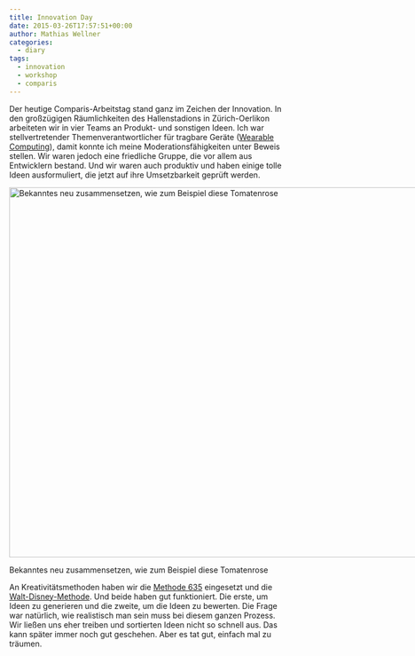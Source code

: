 ```yaml
---
title: Innovation Day
date: 2015-03-26T17:57:51+00:00
author: Mathias Wellner
categories:
  - diary
tags:
  - innovation
  - workshop
  - comparis
---
```

Der heutige Comparis-Arbeitstag stand ganz im Zeichen der Innovation. In den großzügigen Räumlichkeiten des Hallenstadions in Zürich-Oerlikon arbeiteten wir in vier Teams an Produkt- und sonstigen Ideen. Ich war stellvertretender Themenverantwortlicher für tragbare Geräte (<a href="https://de.wikipedia.org/wiki/Wearable_Computing" title="Wearable Computing" target="_blank">Wearable Computing</a>), damit konnte ich meine Moderationsfähigkeiten unter Beweis stellen. Wir waren jedoch eine friedliche Gruppe, die vor allem aus Entwicklern bestand. Und wir waren auch produktiv und haben einige tolle Ideen ausformuliert, die jetzt auf ihre Umsetzbarkeit geprüft werden. 

<div id="attachment_5113" style="width: 1010px" class="wp-caption aligncenter">
  <img src="/wp-uploads/2015/02/MW_20141231_8711.jpg" alt="Bekanntes neu zusammensetzen, wie zum Beispiel diese Tomatenrose" width="1000" height="667" class="size-full wp-image-5113" srcset="http://www.mwellner.de/wp-uploads/2015/02/MW_20141231_8711.jpg 1000w, http://www.mwellner.de/wp-uploads/2015/02/MW_20141231_8711-300x200.jpg 300w, http://www.mwellner.de/wp-uploads/2015/02/MW_20141231_8711-224x150.jpg 224w, http://www.mwellner.de/wp-uploads/2015/02/MW_20141231_8711-150x100.jpg 150w" sizes="(max-width: 1000px) 100vw, 1000px" />
  
  <p class="wp-caption-text">
    Bekanntes neu zusammensetzen, wie zum Beispiel diese Tomatenrose
  </p>
</div>

An Kreativitätsmethoden haben wir die <a href="https://de.wikipedia.org/wiki/Methode_635" title="Methode 635" target="_blank">Methode 635</a> eingesetzt und die <a href="https://de.wikipedia.org/wiki/Walt-Disney-Methode" title="Walt-Disney-Methode" target="_blank">Walt-Disney-Methode</a>. Und beide haben gut funktioniert. Die erste, um Ideen zu generieren und die zweite, um die Ideen zu bewerten. Die Frage war natürlich, wie realistisch man sein muss bei diesem ganzen Prozess. Wir ließen uns eher treiben und sortierten Ideen nicht so schnell aus. Das kann später immer noch gut geschehen. Aber es tat gut, einfach mal zu träumen.